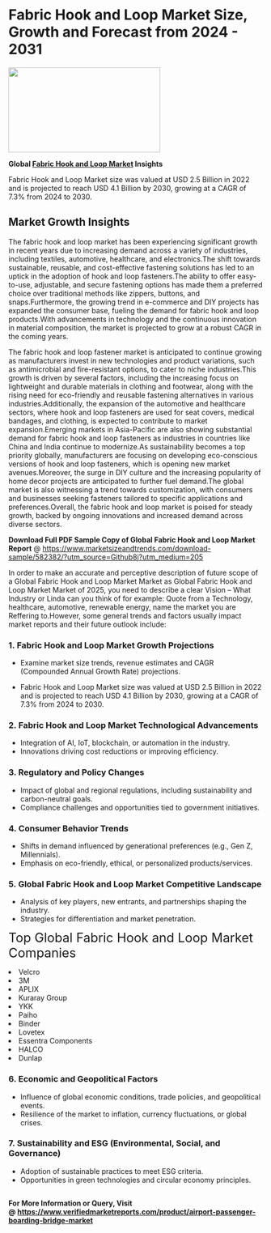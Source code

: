 <H1>Fabric Hook and Loop Market Size, Growth and Forecast from 2024 - 2031</H1><img class="aligncenter size-medium wp-image-584254" src="https://thirdeyenews.in/wp-content/uploads/2024/09/Global-Market-Research-300x168.jpeg" alt="" width="300" height="168" /><p><strong>Global&nbsp;<a href="https://www.marketsizeandtrends.com/download-sample/582382/?utm_source=Github8j?utm_medium=205">Fabric Hook and Loop Market</a> Insights</strong></p><p>Fabric Hook and Loop Market size was valued at USD 2.5 Billion in 2022 and is projected to reach USD 4.1 Billion by 2030, growing at a CAGR of 7.3% from 2024 to 2030.</p><p><h2>Market Growth Insights</h2> <p>The fabric hook and loop market has been experiencing significant growth in recent years due to increasing demand across a variety of industries, including textiles, automotive, healthcare, and electronics.The shift towards sustainable, reusable, and cost-effective fastening solutions has led to an uptick in the adoption of hook and loop fasteners.The ability to offer easy-to-use, adjustable, and secure fastening options has made them a preferred choice over traditional methods like zippers, buttons, and snaps.Furthermore, the growing trend in e-commerce and DIY projects has expanded the consumer base, fueling the demand for fabric hook and loop products.With advancements in technology and the continuous innovation in material composition, the market is projected to grow at a robust CAGR in the coming years.</p> <p>The fabric hook and loop fastener market is anticipated to continue growing as manufacturers invest in new technologies and product variations, such as antimicrobial and fire-resistant options, to cater to niche industries.This growth is driven by several factors, including the increasing focus on lightweight and durable materials in clothing and footwear, along with the rising need for eco-friendly and reusable fastening alternatives in various industries.Additionally, the expansion of the automotive and healthcare sectors, where hook and loop fasteners are used for seat covers, medical bandages, and clothing, is expected to contribute to market expansion.Emerging markets in Asia-Pacific are also showing substantial demand for fabric hook and loop fasteners as industries in countries like China and India continue to modernize.As sustainability becomes a top priority globally, manufacturers are focusing on developing eco-conscious versions of hook and loop fasteners, which is opening new market avenues.Moreover, the surge in DIY culture and the increasing popularity of home decor projects are anticipated to further fuel demand.The global market is also witnessing a trend towards customization, with consumers and businesses seeking fasteners tailored to specific applications and preferences.Overall, the fabric hook and loop market is poised for steady growth, backed by ongoing innovations and increased demand across diverse sectors.<p><span class=""><strong>Download Full PDF Sample Copy of Global Fabric Hook and Loop Market Report</strong> @ <a href="https://www.marketsizeandtrends.com/download-sample/582382/?utm_source=Github8j?utm_medium=205" target="_blank">https://www.marketsizeandtrends.com/download-sample/582382/?utm_source=Github8j?utm_medium=205</a></span></p><p>In order to make an accurate and perceptive description of future scope of a Global&nbsp;Fabric Hook and Loop Market Market as Global&nbsp;Fabric Hook and Loop Market Market of 2025, you need to describe a clear Vision &ndash; What Industry or Linda can you think of for example: Quote from a Technology, healthcare, automotive, renewable energy, name the market you are Reffering to.However, some general trends and factors usually impact market reports and their future outlook include:</p><h3>1.&nbsp;<strong>Fabric Hook and Loop Market Growth Projections</strong></h3><ul><li>Examine market size trends, revenue estimates and CAGR (Compounded Annual Growth Rate) projections.</li><li><p>Fabric Hook and Loop Market size was valued at USD 2.5 Billion in 2022 and is projected to reach USD 4.1 Billion by 2030, growing at a CAGR of 7.3% from 2024 to 2030.</p></li></ul><h3>2.&nbsp;<strong>Fabric Hook and Loop Market Technological Advancements</strong></h3><ul><li>Integration of AI, IoT, blockchain, or automation in the industry.</li><li>Innovations driving cost reductions or improving efficiency.</li></ul><h3>3.&nbsp;<strong>Regulatory and Policy Changes</strong></h3><ul><li>Impact of global and regional regulations, including sustainability and carbon-neutral goals.</li><li>Compliance challenges and opportunities tied to government initiatives.</li></ul><h3>4.&nbsp;<strong>Consumer Behavior Trends</strong></h3><ul><li>Shifts in demand influenced by generational preferences (e.g., Gen Z, Millennials).</li><li>Emphasis on eco-friendly, ethical, or personalized products/services.</li></ul><h3>5.&nbsp;<strong>Global Fabric Hook and Loop Market Competitive Landscape</strong></h3><ul><li>Analysis of key players, new entrants, and partnerships shaping the industry.</li><li>Strategies for differentiation and market penetration.</li></ul><p data-pm-slice="1 1 []"><span style="color: inherit; font-family: inherit; font-size: 25px;">Top Global Fabric Hook and Loop Market Companies</span></p><div class="" data-test-id=""><p><li>Velcro</li><li> 3M</li><li> APLIX</li><li> Kuraray Group</li><li> YKK</li><li> Paiho</li><li> Binder</li><li> Lovetex</li><li> Essentra Components</li><li> HALCO</li><li> Dunlap</li></p></div><h3>6.&nbsp;<strong>Economic and Geopolitical Factors</strong></h3><ul><li>Influence of global economic conditions, trade policies, and geopolitical events.</li><li>Resilience of the market to inflation, currency fluctuations, or global crises.</li></ul><h3>7.&nbsp;<strong>Sustainability and ESG (Environmental, Social, and Governance)</strong></h3><ul><li>Adoption of sustainable practices to meet ESG criteria.</li><li>Opportunities in green technologies and circular economy principles.</li></ul><h2><strong style="font-size: 14px;">For More Information or Query, Visit @&nbsp;</strong><a style="background-color: #ffffff; font-size: 14px;" href="https://www.marketsizeandtrends.com/report/fabric-hook-and-loop-market/" target="_blank">https://www.verifiedmarketreports.com/product/airport-passenger-boarding-bridge-market</a></h2>